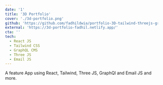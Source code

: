```yaml
---
date: '1'
title: '3D Portfolio'
cover: './3d-portfolio.png'
github: 'https://github.com/fadhildwia/portfolio-3D-tailwind-threejs-graphql'
external: 'https://3d-portfolio-fadhil.netlify.app/'
cta: ''
tech:
  - React JS
  - Tailwind CSS
  - GraphQL CMS
  - Three JS
  - Email JS
---
```


A feature App using React, Tailwind, Three JS, GraphQl and Email JS and more.
